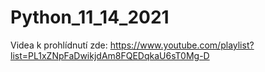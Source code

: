# Python_11_14_2021

Videa k prohlídnutí zde: https://www.youtube.com/playlist?list=PL1xZNpFaDwikjdAm8FQEDqkaU6sT0Mg-D
